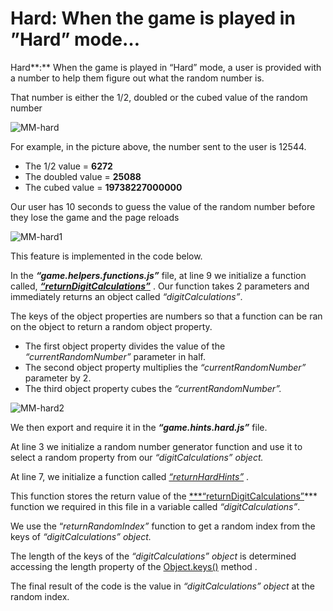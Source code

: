 # Hard: When the game is played in ”Hard” mode…

Hard**:** When the game is played in “Hard” mode, a user is provided with a number to help them figure out what the random number is. 

That number is either the 1/2, doubled or the cubed value of the random number

![MM-hard](https://github.com/djtoler/v1-mern/blob/main/assets/images/MM-hard.PNG)

For example, in the picture above, the number sent to the user is 12544. 

- The 1/2 value = **6272**
- The doubled value = **25088**
- The cubed value = **19738227000000**

Our user has 10 seconds to guess the value of the random number before they lose the game and the page reloads

![MM-hard1](https://github.com/djtoler/v1-mern/blob/main/assets/images/MM-hard1.PNG)

This feature is implemented in the code below.

In the ***“game.helpers.functions.js”*** file, at line 9 we initialize a function called, [***“returnDigitCalculations”***](https://github.com/djtoler/v1-mern/blob/8d536bb23cf1f59a736fba02426b111a5fd5e7aa/server/functions/game-helpers/game.helpers.functions.js#L9) . Our function takes 2 parameters and immediately returns an object called *“digitCalculations”*. 

The keys of the object properties are numbers so that a function can be ran on the object to return a random object property.

- The first object property divides the value of the *“currentRandomNumber”* parameter in half.
- The second object property multiplies the *“currentRandomNumber”* parameter by 2.
- The third object property cubes the *“currentRandomNumber”.*

![MM-hard2](https://github.com/djtoler/v1-mern/blob/main/assets/images/MM-hard2.PNG)

We then export and require it in the ***“game.hints.hard.js”*** file. 

At line 3 we initialize a random number generator function and use it to select a random property from our  *“digitCalculations” object.*

At line 7, we initialize a function called *[“returnHardHints”](https://github.com/djtoler/v1-mern/blob/8d536bb23cf1f59a736fba02426b111a5fd5e7aa/server/functions/game-hints/game.hints.hard.js#L5)* . 

This function stores the return value of the [***“returnDigitCalculations”](https://github.com/djtoler/v1-mern/blob/8d536bb23cf1f59a736fba02426b111a5fd5e7aa/server/functions/game-helpers/game.helpers.functions.js#L9)*** function we required in this file in a variable called *“digitCalculations”*. 

We use the “*returnRandomIndex”* function to get a random index from the keys of *“digitCalculations” object.* 

The length of the keys of the *“digitCalculations” object* is determined accessing the length property of the [Object.keys()](https://developer.mozilla.org/en-US/docs/Web/JavaScript/Reference/Global_Objects/Object/keys) method . 

The final result of the code is the value in *“digitCalculations” object* at the random index.
